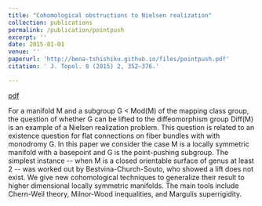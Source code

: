 ```yaml
---
title: "Cohomological obstructions to Nielsen realization"
collection: publications
permalink: /publication/pointpush
excerpt: ''
date: 2015-01-01
venue: ''
paperurl: 'http://bena-tshishiku.github.io/files/pointpush.pdf'
citation: ' J. Topol. 8 (2015) 2, 352–376.'

---
```


[pdf](http://bena-tshishiku.github.io/files/pointpush.pdf)

For a manifold M and a subgroup G < Mod(M) of the mapping class group, the question of whether G can be lifted to the diffeomorphism group Diff(M) is an example of a Nielsen realization problem. This question is related to an existence question for flat connections on fiber bundles with with monodromy G. In this paper we consider the case M is a locally symmetric manifold with a basepoint and G is the point-pushing subgroup. The simplest instance -- when M is a closed orientable surface of genus at least 2 -- was worked out by Bestvina-Church-Souto, who showed a lift does not exist. We give new cohomological techniques to generalize their result to higher dimensional locally symmetric manifolds. The main tools include Chern-Weil theory, Milnor-Wood inequalities, and Margulis superrigidity.
